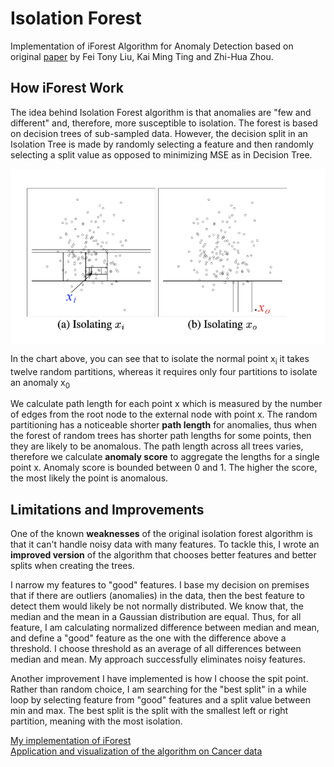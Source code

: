 # Isolation Forest
Implementation of iForest Algorithm for Anomaly Detection based on original [paper](https://cs.nju.edu.cn/zhouzh/zhouzh.files/publication/icdm08b.pdf "Isolation Forest") by Fei Tony Liu, Kai Ming Ting and Zhi-Hua Zhou.


## How iForest Work
The idea behind Isolation Forest algorithm is that anomalies are "few and different" and, therefore, more susceptible to isolation.
The forest is based on decision trees of sub-sampled data. However, the decision split in an Isolation Tree is made by randomly selecting a feature and then randomly selecting a split value as opposed to minimizing MSE as in Decision Tree. 
<p align="center"> <img src="images/isolation.png" align="middle">
</p>
 
In the chart above, you can see that to isolate the normal point x<sub>i</sub> it takes twelve random partitions, whereas it requires only four partitions to isolate an anomaly x<sub>0</sub>

We calculate path length for each point x which is measured by the number of edges from the root node to the external node with point x.
The random partitioning has a noticeable shorter **path length** for anomalies, thus when the forest of random trees has shorter path lengths for some points, then they are likely to be anomalous. The path length across all trees varies, therefore we calculate **anomaly score** to aggregate the lengths for a single point x. Anomaly score is bounded between 0 and 1. The higher the score, the most likely the point is anomalous.

## Limitations and Improvements
One of the known **weaknesses** of the original isolation forest algorithm is that it can't handle noisy data with many features. To tackle this, I wrote an **improved version** of the algorithm that chooses better features and better splits when creating the trees. 

I narrow my features to "good" features. I base my decision on premises that if there are outliers (anomalies) in the data, then the best feature to detect them would likely be not normally distributed. We know that, the median and the mean in a Gaussian distribution are equal. Thus, for all feature, I am calculating normalized difference between median and mean, and define a "good" feature as the one with the difference above a threshold. I choose threshold as an average of all differences between median and mean. My approach successfully eliminates noisy features.

Another improvement I have implemented is how I choose the spit point. Rather than random choice, I am searching for the "best split" in a while loop by selecting feature from "good" features and a split value between min and max. The best split is the split with the smallest left or right partition, meaning with the most isolation. 


[My implementation of iForest](https://github.com/katjawittfoth/Isolation_Forest/blob/master/iforest.py)
<br>
[Application and visualization of the algorithm on Cancer data](https://github.com/katjawittfoth/Isolation_Forest/blob/master/iForest_visualization.ipynb)

